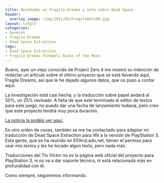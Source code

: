 ```yaml
---
title: Novedades en Fragile Dreams y nota sobre Dead Space
header:
  overlay_image: /img/2011/02/FragileNoti09.jpg
layout: single
categories:
- General
- Fragile Dreams
- Dead Space Extraction
tags:
- Dead Space Extraction
- Fragile Dreams Farewell Ruins of the Moon
---
```

Bueno, ayer un viejo conocido de Project Zero 4 me mostró su intención de redactar 
un artículo sobre el último proyecto que se está llevando aquí, Fragile Dreams, 
así que le he dejado algunos datos, que os paso a contar aquí:

La investigación está casi hecha, y la traducción sobre papel andará al 50%, un 
25% revisado. A falta de que esté terminado el editor de textos para este juego, 
no puedo dar una fecha de lanzamiento todavía, pero creo que este proyecto tendrá 
muy poca duración.

[La noticia la podéis ver aquí.](http://origames.foro-espana.com/n39-wii-finalmente-si-habra-fragile-en-castellano)

En otro orden de cosas, también se me ha contactado para adaptar mi traducción 
de Dead Space Extraction para Wii a la versión de PlayStation 3. Esta gente, 
que se ha reunido en ElOtroLado.net, tienen el permiso para usar mis textos y les 
he tocado algún texto, pero nada más.

Traducciones del Tío Víctor no es la página web oficial del proyecto para 
PlayStation 3, ni os va a dar soporte técnico, ni está relacionada más en 
profundidad con él.

Como siempre, seguiremos informando.
